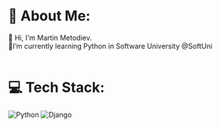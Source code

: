 # 💫 About Me:
👋 Hi, I'm Martin Metodiev.<br>🌱I’m currently learning Python in Software University @SoftUni<br><br>

# 💻 Tech Stack:
![Python](https://img.shields.io/badge/python-3670A0?style=for-the-badge&logo=python&logoColor=ffdd54) ![Django](https://img.shields.io/badge/django-%23092E20.svg?style=for-the-badge&logo=django&logoColor=white)



<!-- Proudly created with GPRM ( https://gprm.itsvg.in ) -->
